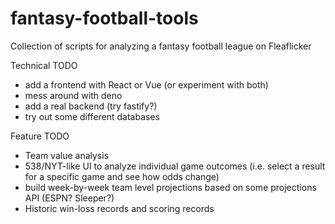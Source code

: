 # fantasy-football-tools

Collection of scripts for analyzing a fantasy football league on Fleaflicker

Technical TODO
- add a frontend with React or Vue (or experiment with both)
- mess around with deno
- add a real backend (try fastify?)
- try out some different databases

Feature TODO
- Team value analysis
- 538/NYT-like UI to analyze individual game outcomes (i.e. select a result for a specific game and see how odds change)
- build week-by-week team level projections based on some projections API (ESPN? Sleeper?)
- Historic win-loss records and scoring records